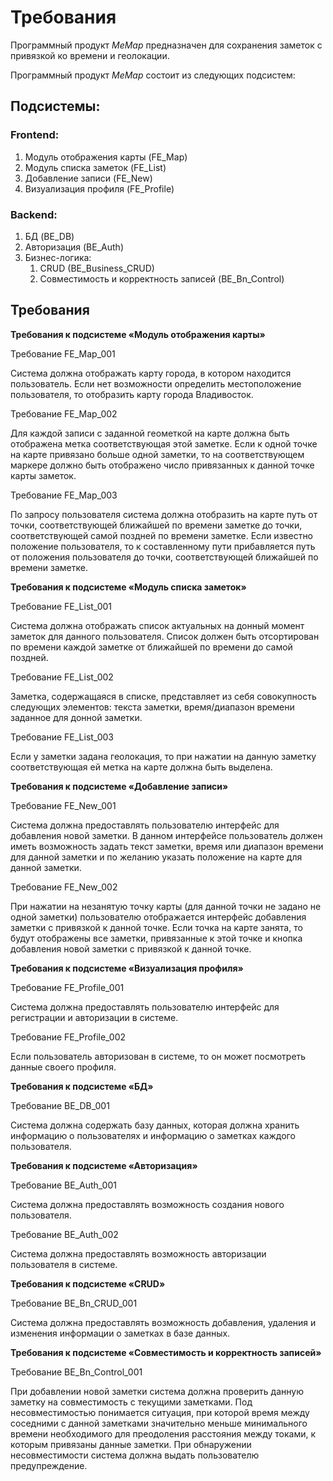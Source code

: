 # Требования


Программный продукт *MeMap* предназначен для сохранения заметок с
привязкой ко времени и геолокации.

Программный продукт *MeMap* состоит из следующих подсистем:



## Подсистемы:

### Frontend:
1. Модуль отображения карты (FE_Map)
2. Модуль списка заметок (FE_List)
3. Добавление записи (FE_New)
4. Визуализация профиля (FE_Profile)

### Backend:
1. БД (BE_DB)
2. Авторизация (BE_Auth)
3. Бизнес-логика:
	1. CRUD (BE_Business_CRUD)
	2. Совместимость и корректность записей (BE_Bn_Control)

## Требования

**Требования к подсистеме «Модуль отображения карты»**

Требование FE\_Map\_001

Система должна отображать карту города, в котором находится
пользователь. Если нет возможности определить местоположение
пользователя, то отобразить карту города Владивосток.

Требование FE\_Map\_002

Для каждой записи с заданной геометкой на карте должна быть отображена
метка соответствующая этой заметке. Если к одной точке на карте
привязано больше одной заметки, то на соответствующем маркере должно
быть отображено число привязанных к данной точке карты заметок.

Требование FE\_Map\_003

По запросу пользователя система должна отобразить на карте путь от
точки, соответствующей ближайшей по времени заметке до точки,
соответствующей самой поздней по времени заметке. Если известно
положение пользователя, то к составленному пути прибавляется путь от
положения пользователя до точки, соответствующей ближайшей по времени
заметке.

**Требования к подсистеме «Модуль списка заметок»**

Требование FE\_List\_001

Система должна отображать список актуальных на донный момент заметок для
данного пользователя. Список должен быть отсортирован по времени каждой
заметке от ближайшей по времени до самой поздней.

Требование FE\_List\_002

Заметка, содержащаяся в списке, представляет из себя совокупность
следующих элементов: текста заметки, время/диапазон времени заданное для
донной заметки.

Требование FE\_List\_003

Если у заметки задана геолокация, то при нажатии на данную заметку
соответствующая ей метка на карте должна быть выделена.

**Требования к подсистеме «Добавление записи»**

Требование FE\_New\_001

Система должна предоставлять пользователю интерфейс для добавления новой
заметки. В данном интерфейсе пользователь должен иметь возможность
задать текст заметки, время или диапазон времени для данной заметки и по
желанию указать положение на карте для данной заметки.

Требование FE\_New\_002

При нажатии на незанятую точку карты (для данной точки не задано не
одной заметки) пользователю отображается интерфейс добавления заметки с
привязкой к данной точке. Если точка на карте занята, то будут
отображены все заметки, привязанные к этой точке и кнопка добавления
новой заметки с привязкой к данной точке.

**Требования к подсистеме «Визуализация профиля»**

Требование FE\_Profile\_001

Система должна предоставлять пользователю интерфейс для регистрации и
авторизации в системе.

Требование FE\_Profile\_002

Если пользователь авторизован в системе, то он может посмотреть данные
своего профиля.

**Требования к подсистеме «БД»**

Требование BE\_DB\_001

Система должна содержать базу данных, которая должна хранить информацию
о пользователях и информацию о заметках каждого пользователя.

**Требования к подсистеме «Авторизация»**

Требование BE\_Auth\_001

Система должна предоставлять возможность создания нового пользователя.

Требование BE\_Auth\_002

Система должна предоставлять возможность авторизации пользователя в
системе.

**Требования к подсистеме «CRUD»**

Требование BE\_Bn\_CRUD\_001

Система должна предоставлять возможность добавления, удаления и
изменения информации о заметках в базе данных.

**Требования к подсистеме «Совместимость и корректность записей»**

Требование BE\_Bn\_Control\_001

При добавлении новой заметки система должна проверить данную заметку на
совместимость с текущими заметками. Под несовместимостью понимается
ситуация, при которой время между соседними с данной заметками
значительно меньше минимального времени необходимого для преодоления
расстояния между токами, к которым привязаны данные заметки. При
обнаружении несовместимости система должна выдать пользователю
предупреждение.
